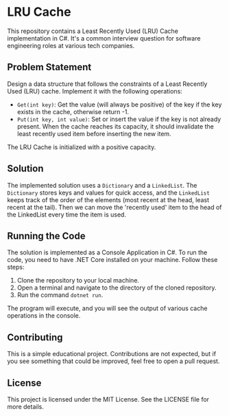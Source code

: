 # LRU Cache

This repository contains a Least Recently Used (LRU) Cache implementation in C#. It's a common interview question for software engineering roles at various tech companies.

## Problem Statement

Design a data structure that follows the constraints of a Least Recently Used (LRU) cache. Implement it with the following operations:

- `Get(int key)`: Get the value (will always be positive) of the key if the key exists in the cache, otherwise return -1.
- `Put(int key, int value)`: Set or insert the value if the key is not already present. When the cache reaches its capacity, it should invalidate the least recently used item before inserting the new item.

The LRU Cache is initialized with a positive capacity.

## Solution

The implemented solution uses a `Dictionary` and a `LinkedList`. The `Dictionary` stores keys and values for quick access, and the `LinkedList` keeps track of the order of the elements (most recent at the head, least recent at the tail). Then we can move the 'recently used' item to the head of the LinkedList every time the item is used.

## Running the Code

The solution is implemented as a Console Application in C#. To run the code, you need to have .NET Core installed on your machine. Follow these steps:

1. Clone the repository to your local machine.
2. Open a terminal and navigate to the directory of the cloned repository.
3. Run the command `dotnet run`.

The program will execute, and you will see the output of various cache operations in the console.

## Contributing

This is a simple educational project. Contributions are not expected, but if you see something that could be improved, feel free to open a pull request.

## License

This project is licensed under the MIT License. See the LICENSE file for more details.
